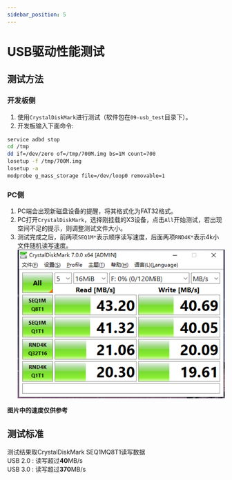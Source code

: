 ```yaml
---
sidebar_position: 5
---
```


# USB驱动性能测试

## 测试方法

### 开发板侧

1. 使用`CrystalDiskMark`进行测试（软件包在`09-usb_test`目录下）。
2. 开发板输入下面命令:  

```bash
service adbd stop
cd /tmp
dd if=/dev/zero of=/tmp/700M.img bs=1M count=700
losetup -f /tmp/700M.img
losetup -a 
modprobe g_mass_storage file=/dev/loop0 removable=1
```

### PC侧

1. PC端会出现新磁盘设备的提醒，将其格式化为FAT32格式。
2. PC打开`CrystalDiskMark`，选择刚挂载的X3设备，点击`All`开始测试，若出现空间不足的提示，则调整测试文件大小。
3. 测试完成之后，前两项`SEQ1M*`表示顺序读写速度，后面两项`RND4K*`表示4k小文件随机读写速度。
   ![10_usb_benchmark](../../../../static/img/07_Advanced_development/02_linux_development/hardware_unit_test/10_usb_benchmark.png)  


  **图片中的速度仅供参考**

## 测试标准

测试结果取CrystalDiskMark SEQ1MQ8T1读写数据  
USB 2.0 : 读写超过**40**MB/s  
USB 3.0 : 读写超过**370**MB/s  